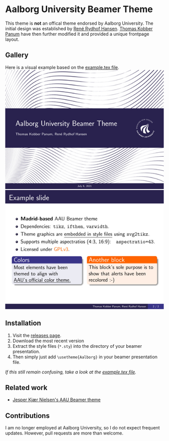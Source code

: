 # Aalborg University Beamer Theme
This theme is **not** an offical theme endorsed by Aalborg University.
The initial design was established by [René Rydhof Hansen](http://people.cs.aau.dk/~rrh/).
[Thomas Kobber Panum](https://github.com/tpanum) have then further modified it and provided a unique frontpage layout.

## Gallery
Here is a visual example based on the [example.tex file](example.tex).
![Frontpage](assets/example/slide0.jpg)
![Slide 1](assets/example/slide1.jpg)

## Installation
1. Visit the [releases page](https://github.com/tpanum/aau-beamer-template/releases).
2. Download the most recent version
3. Extract the style files (`*.sty`) into the directory of your beamer presentation.
4. Then simply just add `\usetheme{Aalborg}` in your beamer presentation file.

*If this still remain confusing, take a look at the [example.tex file](example.tex).*

## Related work
- [Jesper Kjær Nielsen's AAU Beamer theme](https://github.com/jkjaer/aauLatexTemplates)

## Contributions
I am no longer employed at Aalborg University, so I do not expect frequent updates.
However, pull requests are more than welcome.
